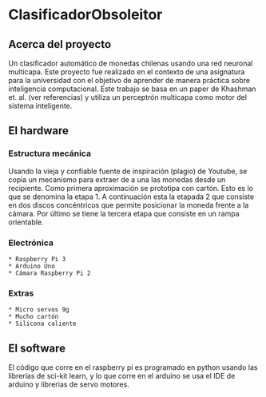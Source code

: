# ClasificadorObsoleitor

## Acerca del proyecto

Un clasificador automático de monedas chilenas usando una red neuronal multicapa. Este proyecto fue realizado en el contexto de una asignatura para la universidad con el objetivo de aprender de manera práctica sobre inteligencia computacional. Este trabajo se basa en un paper de Khashman et. al. (ver referencias) y utiliza un perceptrón multicapa como motor del sistema inteligente.


## El hardware

### Estructura mecánica
Usando la vieja y confiable fuente de inspiración (plagio) de Youtube, se copia un mecanismo para extraer de a una las monedas desde un recipiente. Como primera aproximación se prototipa con cartón. Esto es lo que se denomina la etapa 1. A continuación esta la etapada 2 que consiste en dos discos concéntricos que permite posicionar la moneda frente a la cámara. Por último se tiene la tercera etapa que consiste en un rampa orientable.

### Electrónica

	* Raspberry Pi 3
	* Arduino Uno
	* Cámara Raspberry Pi 2
### Extras

	* Micro servos 9g
	* Mucho cartón
	* Silicona caliente


## El software

El código que corre en el raspberry pi es programado en python usando las librerías de sci-kit learn, y lo que corre en el arduino se usa el IDE de arduino y librerias de servo motores.
